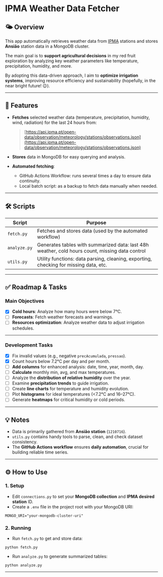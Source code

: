 
# IPMA Weather Data Fetcher

## 🌤️ Overview

This app automatically retrieves weather data from [IPMA](https://api.ipma.pt/) stations and stores **Ansião** station data in a MongoDB cluster.

The main goal is to **support agricultural decisions** in my red fruit exploration by analyzing key weather parameters like temperature, precipitation, humidity, and more.

By adopting this data-driven approach, I aim to **optimize irrigation systems**, improving resource efficiency and sustainability (hopefully, in the near bright future! 😉).

---

## 🚀 Features

- **Fetches** selected weather data (temperature, precipitation, humidity, wind, radiation) for the last 24 hours from:
  > [https://api.ipma.pt/open-data/observation/meteorology/stations/observations.json](https://api.ipma.pt/open-data/observation/meteorology/stations/observations.json)

- **Stores** data in MongoDB for easy querying and analysis.

- **Automated fetching**:
  - GitHub Actions Workflow: runs several times a day to ensure data continuity.
  - Local batch script: as a backup to fetch data manually when needed.

---

## 🛠️ Scripts

| Script      | Purpose                                                         |
|-------------|-----------------------------------------------------------------|
| `fetch.py`  | Fetches and stores data (used by the automated workflow)        |
| `analyze.py`| Generates tables with summarized data: last 48h weather, cold hours count, missing data control |
| `utils.py`  | Utility functions: data parsing, cleaning, exporting, checking for missing data, etc.             |

---

## ✅ Roadmap & Tasks

### **Main Objectives**

- [x] **Cold hours**: Analyze how many hours were below 7°C.
- [ ] **Forecasts**: Fetch weather forecasts and warnings.
- [ ] **Resources optimization**: Analyze weather data to adjust irrigation schedules.

---

### **Development Tasks**

- [x] Fix invalid values (e.g., negative `precAcumulada`, `pressao`).
- [x] Count hours below 7.2°C per day and per month.
- [ ] **Add columns** for enhanced analysis: date, time, year, month, day.
- [ ] **Calculate** monthly min, avg, and max temperatures.
- [ ] Analyze the **distribution of relative humidity** over the year.
- [ ] Examine **precipitation trends** to guide irrigation.
- [ ] Create **line charts** for temperature and humidity evolution.
- [ ] Plot **histograms** for ideal temperatures (<7.2°C and 16–27°C).
- [ ] Generate **heatmaps** for critical humidity or cold periods.

---

## 💡 Notes

- Data is primarily gathered from **Ansião station** (`1210716`).
- `utils.py` contains handy tools to parse, clean, and check dataset consistency.
- The **GitHub Actions workflow** ensures **daily automation**, crucial for building reliable time series.


---

## ⚙️ How to Use

### 1. Setup

- Edit `connections.py` to set your **MongoDB collection** and **IPMA desired station** ID.
- Create a `.env` file in the project root with your MongoDB URI:
```
MONGO_URI="your-mongodb-cluster-uri"
```

### 2. Running

- Run `fetch.py` to get and store data:
```
python fetch.py
```

- Run `analyze.py` to generate summarized tables:
```
python analyze.py
```

---

